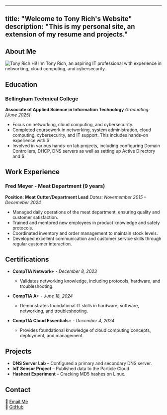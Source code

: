 
---
title: "Welcome to Tony Rich's Website"
description: "This is my personal site, an extension of my resume and projects."
---

 ## About Me
![Tony Rich](/me.jpeg)
 Hi! I'm Tony Rich, an aspiring IT professional with experience in networking, cloud computing, and cybersecurity.
  
## Education

### Bellingham Technical College
**Associate of Applied Science in Information Technology**
*Graduating: [June 2025]*
- Focus on networking, cloud computing, and cybersecurity.
- Completed coursework in networking, system administration, cloud computing, cybersecurity, and IT support. This includes hands-on experience with $
- Involved in various hands-on lab projects, including configuring Domain Controllers, DHCP, DNS servers as well as setting up Active Directory and $


## Work Experience

### Fred Meyer - Meat Department (9 years)
**Position:  Meat Cutter/Department Lead**
*Dates: Novemember 2015 – Decemeber 2024*
- Managed daily operations of the meat department, ensuring quality and customer satisfaction.
- Trained and mentored new employees in product knowledge and safety protocols.
- Coordinated inventory and order management to maintain stock levels.
- Developed excellent communication and customer service skills through regular customer interaction.


## Certifications

- **CompTIA Network+** - *December 8, 2023*
  - Validates networking knowledge, including protocols, hardware, and troubleshooting.

- **CompTIA A+** - *June 18, 2024*
  - Demonstrates foundational IT skills in hardware, software, networking, and troubleshooting.

- **CompTIA Cloud Essentials+** - *December 4, 2024*
  - Provides foundational knowledge of cloud computing concepts, deployment, and management.



## Projects
- **DNS Server Lab** – Configured a primary and secondary DNS server.
- **IoT Sensor Project** – Published data to the Particle Cloud.
- **Hashcat Experiment** – Cracking MD5 hashes on Linux.

## Contact
📧 [Email Me](mailto:Tony.Rich1976@gmail.com)  
🔗 [GitHub](https://github.com/Skreekin)  

